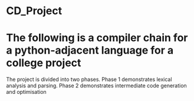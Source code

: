 # CD_Project
# The following is a compiler chain for a python-adjacent language for a college project
The project is divided into two phases.
Phase 1 demonstrates lexical analysis and parsing.
Phase 2 demonstrates intermediate code generation and optimisation
